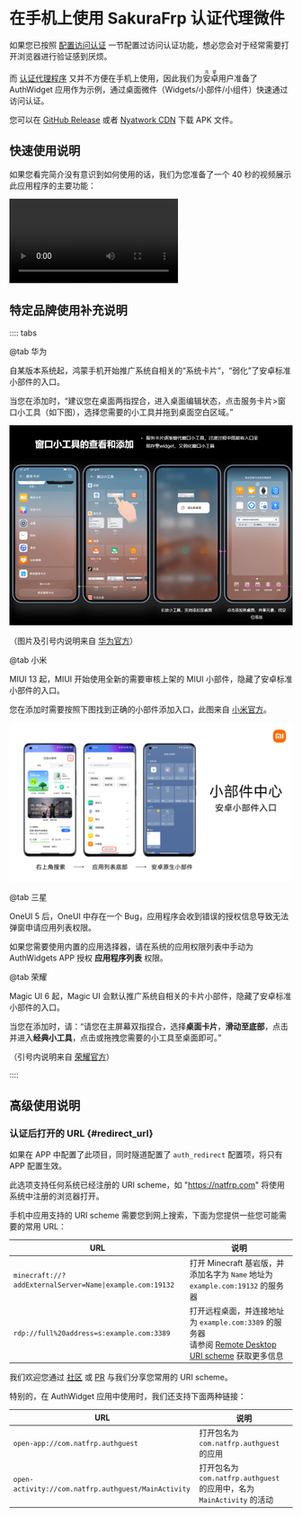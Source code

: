 # 在手机上使用 SakuraFrp 认证代理微件

如果您已按照 [配置访问认证](/bestpractice/frpc-auth.md) 一节配置过访问认证功能，想必您会对于经常需要打开浏览器进行验证感到厌烦。

而 [认证代理程序](/offtopic/auth-guest.md) 又并不方便在手机上使用，因此我们为<ruby>安<rp>(</rp><rt>鸿</rt><rp>)</rp>卓<rp>(</rp><rt>蒙</rt><rp>)</rp></ruby>用户准备了 AuthWidget 应用作为示例，通过桌面微件（Widgets/小部件/小组件）快速通过访问认证。

您可以在 [GitHub Release](https://github.com/natfrp/auth-guest-android/releases/latest) 或者 [Nyatwork CDN](https://nya.globalslb.net/natfrp/client/auth-widget/) 下载 APK 文件。

## 快速使用说明

如果您看完简介没有意识到如何使用的话，我们为您准备了一个 40 秒的视频展示此应用程序的主要功能：

![](@source/offtopic/_videos/auth-widget-show.mp4)

## 特定品牌使用补充说明

:::: tabs

@tab 华为

自某版本系统起，鸿蒙手机开始推广系统自相关的“系统卡片”，“弱化”了安卓标准小部件的入口。

当您在添加时，“建议您在桌面两指捏合，进入桌面编辑状态，点击服务卡片>窗口小工具（如下图），选择您需要的小工具并拖到桌面空白区域。”

![](_images/auth-widget-huawei-entry.png)

（图片及引号内说明来自 [华为官方](https://consumer.huawei.com/cn/support/content/zh-cn15871857/)）

@tab 小米

MIUI 13 起，MIUI 开始使用全新的需要审核上架的 MIUI 小部件，隐藏了安卓标准小部件的入口。

您在添加时需要按照下图找到正确的小部件添加入口，此图来自 [小米官方](https://dev.mi.com/distribute/doc/details?pId=1588)。

![](_images/auth-widget-xiaomi-entry.png)

@tab 三星

OneUI 5 后，OneUI 中存在一个 Bug，应用程序会收到错误的授权信息导致无法弹窗申请应用列表权限。

如果您需要使用内置的应用选择器，请在系统的应用权限列表中手动为 AuthWidgets APP 授权 **应用程序列表** 权限。

@tab 荣耀

Magic UI 6 起，Magic UI 会默认推广系统自相关的卡片小部件，隐藏了安卓标准小部件的入口。

当您在添加时，请：“请您在主屏幕双指捏合，选择**桌面卡片**，**滑动至底部**，点击并进入**经典小工具**，点击或拖拽您需要的小工具至桌面即可。”

（引号内说明来自 [荣耀官方](https://www.hihonor.com/cn/support/content/zh-cn00409513/)）

::::

## 高级使用说明

### 认证后打开的 URL {#redirect_url}

如果在 APP 中配置了此项目，同时隧道配置了 `auth_redirect` 配置项，将只有 APP 配置生效。

此选项支持任何系统已经注册的 URI scheme，如 "<https://natfrp.com>" 将使用系统中注册的浏览器打开。

手机中应用支持的 URI scheme 需要您到网上搜索，下面为您提供一些您可能需要的常用 URL：

| URL | 说明 |
| --- | --- |
| `minecraft://?addExternalServer=Name\|example.com:19132` | 打开 Minecraft 基岩版，并添加名字为 `Name` 地址为 `example.com:19132` 的服务器 |
| `rdp://full%20address=s:example.com:3389` | 打开远程桌面，并连接地址为 `example.com:3389` 的服务器<br>请参阅 [Remote Desktop URI scheme](https://learn.microsoft.com/en-us/windows-server/remote/remote-desktop-services/clients/remote-desktop-uri) 获取更多信息 |

我们欢迎您通过 [社区](https://github.com/natfrp/wiki/discussions) 或 [PR](https://github.com/natfrp/wiki/pulls) 与我们分享您常用的 URI scheme。

特别的，在 AuthWidget 应用中使用时，我们还支持下面两种链接：

| URL | 说明 |
| --- | --- |
| `open-app://com.natfrp.authguest` | 打开包名为 `com.natfrp.authguest` 的应用 |
| `open-activity://com.natfrp.authguest/MainActivity` | 打开包名为 `com.natfrp.authguest` 的应用中，名为 `MainActivity` 的活动 |
